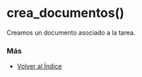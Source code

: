 # crea_documentos()

Creamos un documento asociado a la tarea. 

### Más

  * [Volver al Índice](./index.md)

